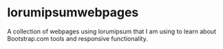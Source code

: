 # lorumipsumwebpages
A collection of webpages using lorumipsum that I am using to learn about Bootstrap.com tools and responsive functionality.
